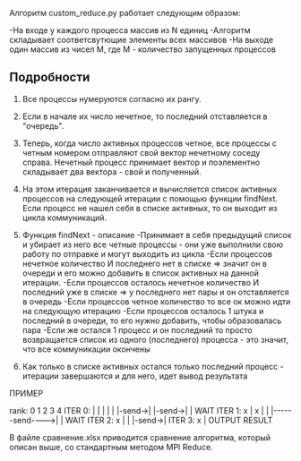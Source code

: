 Алгоритм custom_reduce.py работает следующим образом:

-На входе у каждого процесса массив из N единиц
-Алгоритм складывает соответсвутющие элементы всех массивов
-На выходе один массив из чисел M, где M - количество запущенных процессов

## Подробности

1. Все процессы нумеруются согласно их рангу.

2. Если в начале их число нечетное, то последний отставляется в "очередь".

3. Теперь, когда число активных процессов четное, все процессы с четным номером отправляют свой вектор нечетному соседу справа. Нечетный процесс принимает вектор и поэлементно складывает два вектора - свой и полученный.

4. На этом итерация заканчивается и вычисляется список активных процессов на следующей итерации с помощью функции findNext. Если процесс не нашел себя в списке активных, то он выходит из цикла коммуникаций.

5. Функция findNext - описание 
        -Принимает в себя предыдущий список и убирает из него все четные процессы - они уже выполнили свою работу по отправке и могут выходить из цикла
        -Если процессов нечетное количество И последнего нет в списке => значит он в очереди и его можно добавить в список активных на данной итерации.
        -Если процессов осталось нечетное количество И последний уже в списке => у последнего нет пары и он отставляется в очередь
        -Если процессов четное количество то все ок можно идти на следующую итерацию
        -Если процессов осталось 1 штука и последний в очереди, то его нужно добавить, чтобы образовалась пара
        -Если же остался 1 процесс и он последний то просто возвращается список из одного (последнего) процесса - это значит, что все коммуникации окончены

6. Как только в списке активных остался только последний процесс - итерации завершаются и для него, идет вывод результата 

ПРИМЕР

rank:       0       1       2       3       4
ITER 0:     |       |       |       |       |
            |-send->|       |-send->|       | WAIT
ITER 1:     x       |       x       |       |
                    |------send---->|       | WAIT
ITER 2:             x               |       |
                                    |-send->|
ITER 3:                             x       | OUTPUT RESULT

В файле сравнение.xlsx приводится сравнение алгоритма, который описан выше, со стандартным методом MPI Reduce.
